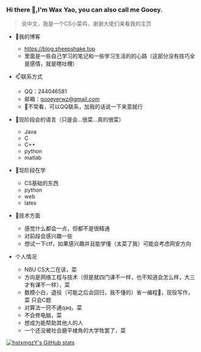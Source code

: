 ### Hi there 👋,I'm Wax Yao, you can also call me Gooey.
> 说中文，我是一个CS小菜鸡，谢谢大佬们来看我的主页

+ 🍃我的博客
  + https://blog.sheepshake.top
  + 里面是一些自己学习的笔记和一些学习生活的的心路（这部分没有技巧全是感情，就是瞎吐槽）

+ 📫联系方式
  + QQ：244046581
  + 邮箱：gooeyerwz@gmail.com
  + 📮不常看，可以QQ联系，加我的话说一下来意就行

+ 👀现阶段会的语言（只是会...很菜...真的很菜）
  + Java
  + C
  + C++
  + python
  + matlab

+ 🧸现阶段在学
  + CS基础的东西
  + python
  + web
  + latex

+ 🌟技术方面
  + 感觉什么都会一点，但都不是很精通
  + 对前段会感兴趣一些
  + 想试一下ctf，如果感兴趣并且能学懂（太菜了我）可能会考虑网安方向

+ 个人情况
  + NBU CS大二在读，菜
  + 方向是网络工程与技术（但是就四门课不一样，也不知道会怎么样，大三才有课不一样），菜
  + 数模小白，退役（可能之后会回归，我不懂的）省一编程👋，现役写作，菜 只会C题
  + 对算法一窍不通qaq，菜
  + 不会修电脑，菜
  + 想成为能帮助其他人的人
  + 一个还没被社会磨平棱角的大学牲罢了，菜

[![hstxmgzY's GitHub stats](https://github-readme-stats.vercel.app/api?username=hstxmgzY)](https://github.com/anuraghazra/github-readme-stats)
